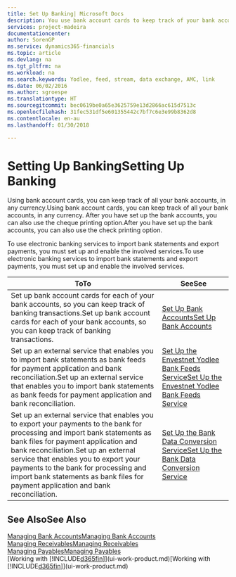 ```yaml
---
title: Set Up Banking| Microsoft Docs
description: You use bank account cards to keep track of your bank accounts and set up bank feeds, such as Yodlee, to exchange data.
services: project-madeira
documentationcenter: 
author: SorenGP
ms.service: dynamics365-financials
ms.topic: article
ms.devlang: na
ms.tgt_pltfrm: na
ms.workload: na
ms.search.keywords: Yodlee, feed, stream, data exchange, AMC, link
ms.date: 06/02/2016
ms.author: sgroespe
ms.translationtype: HT
ms.sourcegitcommit: bec0619be0a65e3625759e13d2866ac615d7513c
ms.openlocfilehash: 31fec531df5e601355442c7bf7c6e3e99b8362d8
ms.contentlocale: en-au
ms.lasthandoff: 01/30/2018

---
```

# <a name="setting-up-banking"></a><span data-ttu-id="e7520-103">Setting Up Banking</span><span class="sxs-lookup"><span data-stu-id="e7520-103">Setting Up Banking</span></span>
<span data-ttu-id="e7520-104">Using bank account cards, you can keep track of all your bank accounts, in any currency.</span><span class="sxs-lookup"><span data-stu-id="e7520-104">Using bank account cards, you can keep track of all your bank accounts, in any currency.</span></span> <span data-ttu-id="e7520-105">After you have set up the bank accounts, you can also use the cheque printing option.</span><span class="sxs-lookup"><span data-stu-id="e7520-105">After you have set up the bank accounts, you can also use the check printing option.</span></span>

<span data-ttu-id="e7520-106">To use electronic banking services to import bank statements and  export payments, you must set up and enable the involved services.</span><span class="sxs-lookup"><span data-stu-id="e7520-106">To use electronic banking services to import bank statements and  export payments, you must set up and enable the involved services.</span></span>

| <span data-ttu-id="e7520-107">To</span><span class="sxs-lookup"><span data-stu-id="e7520-107">To</span></span> | <span data-ttu-id="e7520-108">See</span><span class="sxs-lookup"><span data-stu-id="e7520-108">See</span></span> |
| --- | --- |
| <span data-ttu-id="e7520-109">Set up bank account cards for each of your bank accounts, so you can keep track of banking transactions.</span><span class="sxs-lookup"><span data-stu-id="e7520-109">Set up bank account cards for each of your bank accounts, so you can keep track of banking transactions.</span></span> |[<span data-ttu-id="e7520-110">Set Up Bank Accounts</span><span class="sxs-lookup"><span data-stu-id="e7520-110">Set Up Bank Accounts</span></span>](bank-how-setup-bank-accounts.md) |
| <span data-ttu-id="e7520-111">Set up an external service that enables you to import bank statements as bank feeds for payment application and bank reconciliation.</span><span class="sxs-lookup"><span data-stu-id="e7520-111">Set up an external service that enables you to import bank statements as bank feeds for payment application and bank reconciliation.</span></span> |[<span data-ttu-id="e7520-112">Set Up the Envestnet Yodlee Bank Feeds Service</span><span class="sxs-lookup"><span data-stu-id="e7520-112">Set Up the Envestnet Yodlee Bank Feeds Service</span></span>](bank-how-setup-bank-statement-service.md) |
| <span data-ttu-id="e7520-113">Set up an external service that enables you to export your payments to the bank for processing  and import bank statements as bank files for payment application and bank reconciliation.</span><span class="sxs-lookup"><span data-stu-id="e7520-113">Set up an external service that enables you to export your payments to the bank for processing  and import bank statements as bank files for payment application and bank reconciliation.</span></span> |[<span data-ttu-id="e7520-114">Set Up the Bank Data Conversion Service</span><span class="sxs-lookup"><span data-stu-id="e7520-114">Set Up the Bank Data Conversion Service</span></span>](bank-how-setup-bank-data-conversion-service.md) |

## <a name="see-also"></a><span data-ttu-id="e7520-115">See Also</span><span class="sxs-lookup"><span data-stu-id="e7520-115">See Also</span></span>
[<span data-ttu-id="e7520-116">Managing Bank Accounts</span><span class="sxs-lookup"><span data-stu-id="e7520-116">Managing Bank Accounts</span></span>](bank-manage-bank-accounts.md)  
[<span data-ttu-id="e7520-117">Managing Receivables</span><span class="sxs-lookup"><span data-stu-id="e7520-117">Managing Receivables</span></span>](receivables-manage-receivables.md)  
[<span data-ttu-id="e7520-118">Managing Payables</span><span class="sxs-lookup"><span data-stu-id="e7520-118">Managing Payables</span></span>](payables-manage-payables.md)  
<span data-ttu-id="e7520-119">[Working with [!INCLUDE[d365fin](includes/d365fin_md.md)]](ui-work-product.md)</span><span class="sxs-lookup"><span data-stu-id="e7520-119">[Working with [!INCLUDE[d365fin](includes/d365fin_md.md)]](ui-work-product.md)</span></span>

